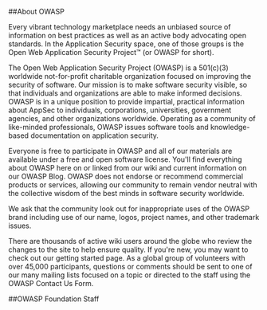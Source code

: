 ##About OWASP

Every vibrant technology marketplace needs an unbiased source of information on best practices as well as an active body advocating open standards. In the Application Security space, one of those groups is the Open Web Application Security Project™ (or OWASP for short).

The Open Web Application Security Project (OWASP) is a 501(c)(3) worldwide not-for-profit charitable organization focused on improving the security of software. Our mission is to make software security visible, so that individuals and organizations are able to make informed decisions. OWASP is in a unique position to provide impartial, practical information about AppSec to individuals, corporations, universities, government agencies, and other organizations worldwide. Operating as a community of like-minded professionals, OWASP issues software tools and knowledge-based documentation on application security.

Everyone is free to participate in OWASP and all of our materials are available under a free and open software license. You'll find everything about OWASP here on or linked from our wiki and current information on our OWASP Blog. OWASP does not endorse or recommend commercial products or services, allowing our community to remain vendor neutral with the collective wisdom of the best minds in software security worldwide.

We ask that the community look out for inappropriate uses of the OWASP brand including use of our name, logos, project names, and other trademark issues.

There are thousands of active wiki users around the globe who review the changes to the site to help ensure quality. If you're new, you may want to check out our getting started page. As a global group of volunteers with over 45,000 participants, questions or comments should be sent to one of our many mailing lists focused on a topic or directed to the staff using the OWASP Contact Us Form.

##OWASP Foundation Staff

